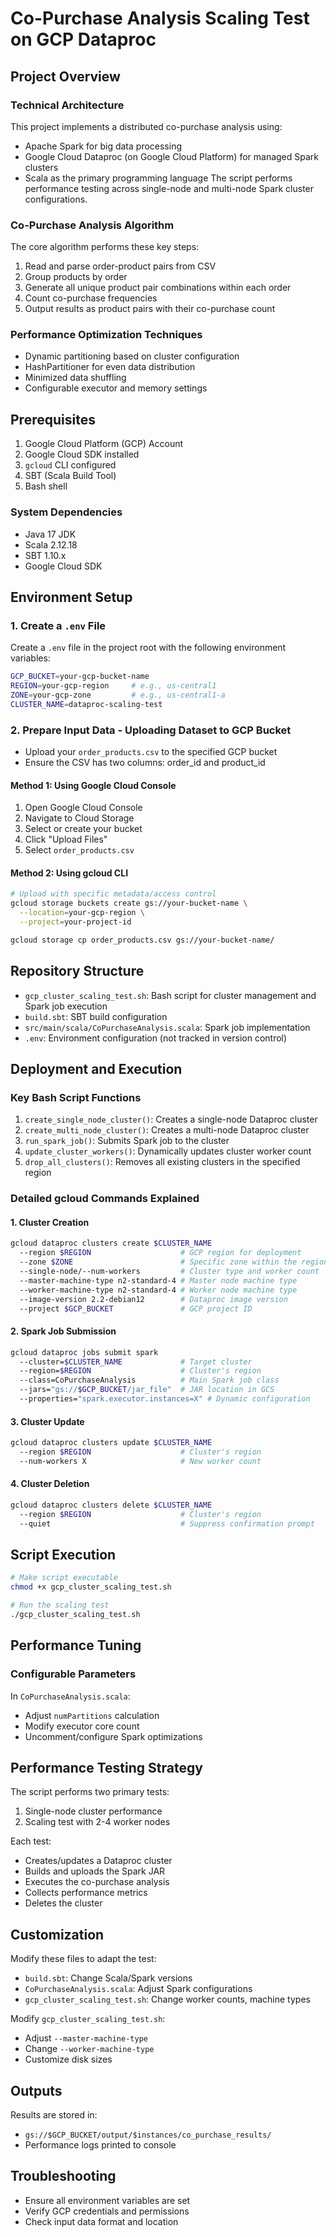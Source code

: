 # Co-Purchase Analysis Scaling Test on GCP Dataproc

## Project Overview

### Technical Architecture
This project implements a distributed co-purchase analysis using:
- Apache Spark for big data processing
- Google Cloud Dataproc  (on Google Cloud Platform) for managed Spark clusters
- Scala as the primary programming language
The script performs performance testing across single-node and multi-node Spark cluster configurations.


### Co-Purchase Analysis Algorithm
The core algorithm performs these key steps:
1. Read and parse order-product pairs from CSV
2. Group products by order
3. Generate all unique product pair combinations within each order
4. Count co-purchase frequencies
5. Output results as product pairs with their co-purchase count

### Performance Optimization Techniques
- Dynamic partitioning based on cluster configuration
- HashPartitioner for even data distribution
- Minimized data shuffling
- Configurable executor and memory settings

## Prerequisites

1. Google Cloud Platform (GCP) Account
2. Google Cloud SDK installed
3. `gcloud` CLI configured
4. SBT (Scala Build Tool)
5. Bash shell

### System Dependencies
- Java 17 JDK
- Scala 2.12.18
- SBT 1.10.x
- Google Cloud SDK

## Environment Setup

### 1. Create a `.env` File

Create a `.env` file in the project root with the following environment variables:

```bash
GCP_BUCKET=your-gcp-bucket-name
REGION=your-gcp-region     # e.g., us-central1
ZONE=your-gcp-zone         # e.g., us-central1-a
CLUSTER_NAME=dataproc-scaling-test
```

### 2. Prepare Input Data - Uploading Dataset to GCP Bucket

- Upload your `order_products.csv` to the specified GCP bucket
- Ensure the CSV has two columns: order_id and product_id

#### Method 1: Using Google Cloud Console
1. Open Google Cloud Console
2. Navigate to Cloud Storage
3. Select or create your bucket
4. Click "Upload Files"
5. Select `order_products.csv`

#### Method 2: Using gcloud CLI
```bash
# Upload with specific metadata/access control
gcloud storage buckets create gs://your-bucket-name \
  --location=your-gcp-region \
  --project=your-project-id

gcloud storage cp order_products.csv gs://your-bucket-name/
```

## Repository Structure

- `gcp_cluster_scaling_test.sh`: Bash script for cluster management and Spark job execution
- `build.sbt`: SBT build configuration
- `src/main/scala/CoPurchaseAnalysis.scala`: Spark job implementation
- `.env`: Environment configuration (not tracked in version control)

## Deployment and Execution

### Key Bash Script Functions

1. `create_single_node_cluster()`: Creates a single-node Dataproc cluster
2. `create_multi_node_cluster()`: Creates a multi-node Dataproc cluster
3. `run_spark_job()`: Submits Spark job to the cluster
4. `update_cluster_workers()`: Dynamically updates cluster worker count
5. `drop_all_clusters()`: Removes all existing clusters in the specified region

### Detailed gcloud Commands Explained

#### 1. Cluster Creation
```bash
gcloud dataproc clusters create $CLUSTER_NAME
  --region $REGION                    # GCP region for deployment
  --zone $ZONE                        # Specific zone within the region
  --single-node/--num-workers         # Cluster type and worker count
  --master-machine-type n2-standard-4 # Master node machine type
  --worker-machine-type n2-standard-4 # Worker node machine type
  --image-version 2.2-debian12        # Dataproc image version
  --project $GCP_BUCKET               # GCP project ID
```

#### 2. Spark Job Submission
```bash
gcloud dataproc jobs submit spark
  --cluster=$CLUSTER_NAME             # Target cluster
  --region=$REGION                    # Cluster's region
  --class=CoPurchaseAnalysis          # Main Spark job class
  --jars="gs://$GCP_BUCKET/jar_file"  # JAR location in GCS
  --properties="spark.executor.instances=X" # Dynamic configuration
```

#### 3. Cluster Update
```bash
gcloud dataproc clusters update $CLUSTER_NAME
  --region $REGION                    # Cluster's region
  --num-workers X                     # New worker count
```

#### 4. Cluster Deletion
```bash
gcloud dataproc clusters delete $CLUSTER_NAME
  --region $REGION                    # Cluster's region
  --quiet                             # Suppress confirmation prompt
```

## Script Execution

```bash
# Make script executable
chmod +x gcp_cluster_scaling_test.sh

# Run the scaling test
./gcp_cluster_scaling_test.sh
```

## Performance Tuning

### Configurable Parameters
In `CoPurchaseAnalysis.scala`:
- Adjust `numPartitions` calculation
- Modify executor core count
- Uncomment/configure Spark optimizations

## Performance Testing Strategy

The script performs two primary tests:
1. Single-node cluster performance
2. Scaling test with 2-4 worker nodes

Each test:
- Creates/updates a Dataproc cluster
- Builds and uploads the Spark JAR
- Executes the co-purchase analysis
- Collects performance metrics
- Deletes the cluster

## Customization

Modify these files to adapt the test:
- `build.sbt`: Change Scala/Spark versions
- `CoPurchaseAnalysis.scala`: Adjust Spark configurations
- `gcp_cluster_scaling_test.sh`: Change worker counts, machine types

Modify `gcp_cluster_scaling_test.sh`:
- Adjust `--master-machine-type`
- Change `--worker-machine-type`
- Customize disk sizes

## Outputs

Results are stored in:
- `gs://$GCP_BUCKET/output/$instances/co_purchase_results/`
- Performance logs printed to console

## Troubleshooting

- Ensure all environment variables are set
- Verify GCP credentials and permissions
- Check input data format and location